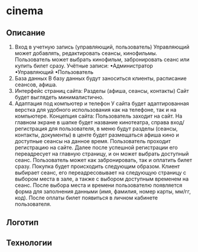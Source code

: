 # cinema
## Описание
1.	Вход в учетную запись (управляющий, пользователь)
Управляющий может добавлять, редактировать сеансы, кинофильмы.  Пользователь может выбрать кинофильм, забронировать сеанс или купить билет сразу.
Учётные записи:
       •Администратор
       •Управляющий
  	•Пользователь
3.	База данных 
В базу данных будут заноситься клиенты, расписание сеансов, афиша.
4.	Интерфейс страниц сайта:
Разделы (афиша, сеансы, контакты)
Сайт будет выглядеть минималистично. 
5.	Адаптация под компьютер и телефон
У сайта будет адаптированная верстка для удобного использования как на телефоне, так и на компьютере.
Концепция сайта: 
Пользователь заходит на сайт. На главном экране в шапке будет название кинотеатра, справа вход/регистрация для пользователя, в меню будут разделы (сеансы, контакты, документы) в центе будет размещаться афиша кино и доступные сеансы на данное время. 
Пользователь проходит регистрацию на сайте. Далее после успешной регистрации его переадресует на главную страницу, и он может выбрать доступный сеанс.  Пользователь может как забронировать, так и оплатить билет сразу. 
Покупка будет происходить следующим образом. Клиент выбирает сеанс, его переадресовывает на следующую страницу с выбором места в зале, а также с выбором доступным временем на сеанс. После выбора места и времени пользователю появляется форма для заполнения данными (имя, фамилия, номер карты, мм/гг, код). После оплаты билет появиться в личном кабинете пользователя. 
## Логотип
## Технологии

